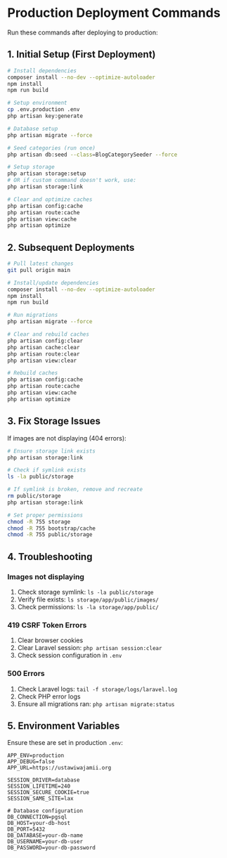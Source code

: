 # Production Deployment Commands

Run these commands after deploying to production:

## 1. Initial Setup (First Deployment)

```bash
# Install dependencies
composer install --no-dev --optimize-autoloader
npm install
npm run build

# Setup environment
cp .env.production .env
php artisan key:generate

# Database setup
php artisan migrate --force

# Seed categories (run once)
php artisan db:seed --class=BlogCategorySeeder --force

# Setup storage
php artisan storage:setup
# OR if custom command doesn't work, use:
php artisan storage:link

# Clear and optimize caches
php artisan config:cache
php artisan route:cache
php artisan view:cache
php artisan optimize
```

## 2. Subsequent Deployments

```bash
# Pull latest changes
git pull origin main

# Install/update dependencies
composer install --no-dev --optimize-autoloader
npm install
npm run build

# Run migrations
php artisan migrate --force

# Clear and rebuild caches
php artisan config:clear
php artisan cache:clear
php artisan route:clear
php artisan view:clear

# Rebuild caches
php artisan config:cache
php artisan route:cache
php artisan view:cache
php artisan optimize
```

## 3. Fix Storage Issues

If images are not displaying (404 errors):

```bash
# Ensure storage link exists
php artisan storage:link

# Check if symlink exists
ls -la public/storage

# If symlink is broken, remove and recreate
rm public/storage
php artisan storage:link

# Set proper permissions
chmod -R 755 storage
chmod -R 755 bootstrap/cache
chmod -R 755 public/storage
```

## 4. Troubleshooting

### Images not displaying
1. Check storage symlink: `ls -la public/storage`
2. Verify file exists: `ls storage/app/public/images/`
3. Check permissions: `ls -la storage/app/public/`

### 419 CSRF Token Errors
1. Clear browser cookies
2. Clear Laravel session: `php artisan session:clear`
3. Check session configuration in `.env`

### 500 Errors
1. Check Laravel logs: `tail -f storage/logs/laravel.log`
2. Check PHP error logs
3. Ensure all migrations ran: `php artisan migrate:status`

## 5. Environment Variables

Ensure these are set in production `.env`:

```env
APP_ENV=production
APP_DEBUG=false
APP_URL=https://ustawiwajamii.org

SESSION_DRIVER=database
SESSION_LIFETIME=240
SESSION_SECURE_COOKIE=true
SESSION_SAME_SITE=lax

# Database configuration
DB_CONNECTION=pgsql
DB_HOST=your-db-host
DB_PORT=5432
DB_DATABASE=your-db-name
DB_USERNAME=your-db-user
DB_PASSWORD=your-db-password
```